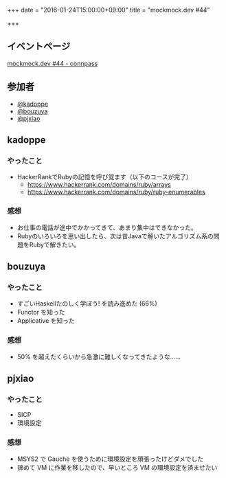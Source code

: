+++
date = "2016-01-24T15:00:00+09:00"
title = "mockmock.dev #44"

+++

## イベントページ
[mockmock.dev #44 - connpass](http://mockmock.connpass.com/event/25651/)

## 参加者

* [@kadoppe](https://twitter.com/kadoppe)
* [@bouzuya](https://twitter.com/bouzuya)
* [@pjxiao](https://twitter.com/pjxiao)

## kadoppe
### やったこと
* HackerRankでRubyの記憶を呼び覚ます（以下のコースが完了）
  * https://www.hackerrank.com/domains/ruby/arrays
  * https://www.hackerrank.com/domains/ruby/ruby-enumerables

### 感想
* お仕事の電話が途中でかかってきて、あまり集中はできなかった。
* Rubyのいろいろを思い出したら、次は昔Javaで解いたアルゴリズム系の問題をRubyで解きたい。


## bouzuya


### やったこと
- すごいHaskellたのしく学ぼう! を読み進めた (66%)
- Functor を知った
- Applicative を知った

### 感想
- 50% を超えたくらいから急激に難しくなってきたような……

## pjxiao

### やったこと
- SICP
- 環境設定

### 感想
- MSYS2 で Gauche を使うために環境設定を頑張ったけどダメでした
- 諦めて VM に作業を移したので、早いところ VM の環境設定を済ませたい
